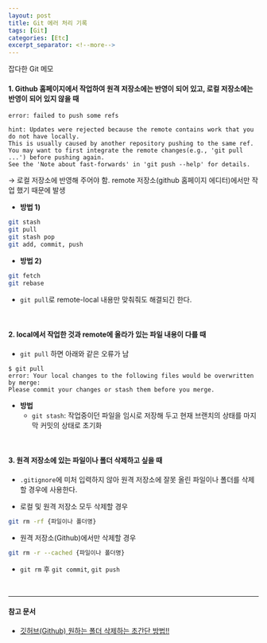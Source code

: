 ```yaml
---
layout: post
title: Git 에러 처리 기록
tags: [Git]
categories: [Etc]
excerpt_separator: <!--more-->
---
```

잡다한 Git 메모<!--more-->

#### 1. Github 홈페이지에서 작업하여 원격 저장소에는 반영이 되어 있고, 로컬 저장소에는 반영이 되어 있지 않을 때

```
error: failed to push some refs

hint: Updates were rejected because the remote contains work that you do not have locally.
This is usually caused by another repository pushing to the same ref.
You may want to first integrate the remote changes(e.g., 'git pull ...') before pushing again.
See the 'Note about fast-forwards' in 'git push --help' for details.
```

→ 로컬 저장소에 반영해 주어야 함. remote 저장소(github 홈페이지 에디터)에서만 작업 했기 때문에 발생
- **방법 1)**
```sh
git stash
git pull
git stash pop
git add, commit, push
```

- **방법 2)**
```sh
git fetch
git rebase
```

- `git pull`로 remote-local 내용만 맞춰줘도 해결되긴 한다.

<br>

#### 2. local에서 작업한 것과 remote에 올라가 있는 파일 내용이 다를 때

- `git pull` 하면 아래와 같은 오류가 남

```
$ git pull
error: Your local changes to the following files would be overwritten by merge:
Please commit your changes or stash them before you merge.
```

- **방법**
  - `git stash`: 작업중이던 파일을 임시로 저장해 두고 현재 브랜치의 상태를 마지막 커밋의 상태로 초기화

<br>

#### 3. 원격 저장소에 있는 파일이나 폴더 삭제하고 싶을 때

- `.gitignore`에 미처 입력하지 않아 원격 저장소에 잘못 올린 파일이나 폴더를 삭제할 경우에 사용한다.

- 로컬 및 원격 저장소 모두 삭제할 경우
```sh
git rm -rf {파일이나 폴더명}
```

- 원격 저장소(Github)에서만 삭제할 경우
```sh
git rm -r --cached {파일이나 폴더명}
```

- `git rm` 후 `git commit`, `git push`

<br>

---
#### 참고 문서
- [깃허브(Github) 원하는 폴더 삭제하는 초간단 방법!!](https://hoho325.tistory.com/46)
